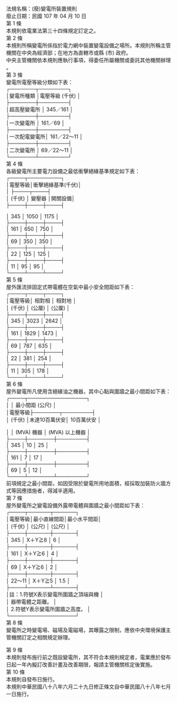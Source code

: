 法規名稱：(廢)變電所裝置規則  
廢止日期：民國 107 年 04 月 10 日  
第 1 條  
本規則依電業法第三十四條規定訂定之。  
第 2 條  
本規則所稱變電所係指於電力網中裝置變電設備之場所。本規則所稱主管  
機關在中央為經濟部；在地方為直轄市或縣 (市) 政府。  
中央主管機關依本規則應執行事項，得委任所屬機關或委託其他機關辦理  
。  
第 3 條  
變電所電壓等級分類如下表：  
┌───────┬────────┐  
│變電所種類 │電壓等級 (千伏) │  
├───────┼────────┤  
│超高壓變電所 │ 345／161 │  
├───────┼────────┤  
│一次變電所 │ 161／69 │  
├───────┼────────┤  
│一次配電變電所│ 161／22～11 │  
├───────┼────────┤  
│二次變電所 │ 69／22～11 │  
└───────┴────────┘  
第 4 條  
各級變電所主要電力設備之最低衝擊絕緣基準規定如下表：  
┌────┬─────────┐  
│電壓等級│衝擊絕緣基準(千伏)│  
│ ├────┬────┤  
│ (千伏) │ 變壓器 │開關設備│  
├────┼────┼────┤  


│ 345 │ 1050 │ 1175 │  
├────┼────┼────┤  
│ 161 │ 650 │ 750 │  
├────┼────┼────┤  
│ 69 │ 350 │ 350 │  
├────┼────┼────┤  
│ 22 │ 125 │ 125 │  
├────┼────┼────┤  
│ 11 │ 95 │ 95 │  
└────┴────┴────┘  
第 5 條  
屋外匯流排固定式帶電體在空氣中最小安全間距如下表：  
┌────┬────┬────┐  
│電壓等級│ 相對相 │ 相對地 │  
│ (千伏) │ (公厘) │ (公厘) │  
├────┼────┼────┤  
│ 345 │ 3023 │ 2642 │  
├────┼────┼────┤  
│ 161 │ 1829 │ 1473 │  
├────┼────┼────┤  
│ 69 │ 787 │ 635 │  
├────┼────┼────┤  
│ 22 │ 381 │ 254 │  
├────┼────┼────┤  
│ 11 │ 305 │ 178 │  
└────┴────┴────┘  
第 6 條  
屋外變電所凡使用含絕緣油之機器，其中心點與圍牆之最小間距如下表：  
┌────┬────────────────┐  
│ │ 最小間距 (公尺) │  
│電壓等級├───────┬────────┤  
│ (千伏) │未達10百萬伏安│ 10百萬伏安 │  


│ │ (MVA) 機器 │ (MVA) 以上機器 │  
├────┼───────┼────────┤  
│ 345 │ 10 │ 25 │  
├────┼───────┼────────┤  
│ 161 │ 7 │ 17 │  
├────┼───────┼────────┤  
│ 69 │ 5 │ 12 │  
└────┴───────┴────────┘  
前項規定之最小間距，如因受限於變電所用地面積，經採取加裝防火牆方  
式等因應措施者，得減半適用。  
第 7 條  
屋外變電所之變電設備外露帶電體與圍牆之最小間距如下表：  
┌────┬──────┬──────┐  
│電壓等級│最小直線間距│最小水平間距│  
│ (千伏) │ (公尺) │ (公尺) │  
├────┼──────┼──────┤  
│ 345 │ X＋Y≧8 │ 6 │  
├────┼──────┼──────┤  
│ 161 │ X＋Y≧6 │ 4 │  
├────┼──────┼──────┤  
│ 69 │ X＋Y≧6 │ 2 │  
├────┼──────┼──────┤  
│ 22～11 │ X＋Y≧5 │ 1.5 │  
├────┴──────┴──────┤  
│註：1.符號X表示變電所圍牆之頂端與機 │  
│ 器帶電體之距離。 │  
│ 2.符號Y表示變電所圍牆之高度。 │  
└──────────────────┘  
第 8 條  
變電所之時變電場、磁場及電磁場，其曝露之限制，應依中央環境保護主  
管機關訂定之相關規定辦理。  


第 9 條  
本規則發布施行前之既設變電所，其不符合本規則規定者，電業應於發布  
日起一年內擬訂改善計畫及改善期限，報請主管機關核定後實施。  
第 10 條  
本規則自發布日施行。  
本規則中華民國八十八年六月二十九日修正條文自中華民國八十八年七月  
一日施行。  


